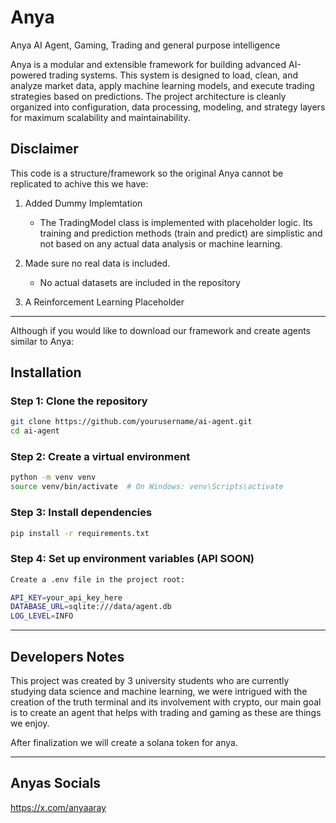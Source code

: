 # Anya
Anya AI Agent, Gaming, Trading and general purpose intelligence 

Anya is a modular and extensible framework for building advanced AI-powered trading systems. This system is designed to load, clean, and analyze market data, apply machine learning models, and execute trading strategies based on predictions. The project architecture is cleanly organized into configuration, data processing, modeling, and strategy layers for maximum scalability and maintainability.




## Disclaimer

This code is a structure/framework so the original Anya cannot be replicated to achive this we have:

1. Added Dummy Implemtation
    - The TradingModel class is implemented with placeholder logic. Its training and prediction methods (train and predict) are simplistic and not based on any actual data analysis or machine learning.

3. Made sure no real data is included.
   - No actual datasets are included in the repository

 4. A Reinforcement Learning Placeholder


------
Although if you would like to download our framework and create agents similar to Anya:

##  Installation

### Step 1: Clone the repository

```bash 
git clone https://github.com/yourusername/ai-agent.git
cd ai-agent 
```

### Step 2: Create a virtual environment

```bash 
python -m venv venv
source venv/bin/activate  # On Windows: venv\Scripts\activate
```
### Step 3: Install dependencies
```bash
pip install -r requirements.txt
```

### Step 4: Set up environment variables (API SOON)
```bash
Create a .env file in the project root:

API_KEY=your_api_key_here
DATABASE_URL=sqlite:///data/agent.db
LOG_LEVEL=INFO
```
---
## Developers Notes
This project was created by 3 university students who are currently studying data science and machine learning, we were intrigued with the creation of the truth terminal and its involvement with crypto, our main goal is to create an agent that helps with trading and gaming as these are things we enjoy.

After finalization we will create a solana token for anya.

---
## Anyas Socials
https://x.com/anyaaray
